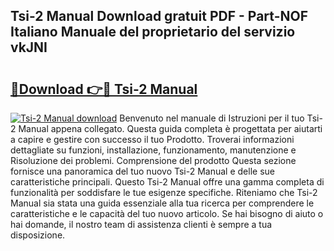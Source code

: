 ## Tsi-2 Manual Download gratuit PDF - Part-NOF Italiano Manuale del proprietario del servizio vkJNI

# <h2><a href="http://dfd1jtb.blite.top/?on=Tsi-2+Manual">🔗Download 👉🔴 Tsi-2 Manual</a></h2>

[![Tsi-2 Manual download](https://i.imgur.com/lujVjoI.png)](http://dfd1jtb.blite.top/?on=Tsi-2+Manual)
Benvenuto nel manuale di Istruzioni per il tuo Tsi-2 Manual appena collegato. Questa guida completa è progettata per aiutarti a capire e gestire con successo il tuo Prodotto. Troverai informazioni dettagliate su funzioni, installazione, funzionamento, manutenzione e Risoluzione dei problemi. Comprensione del prodotto Questa sezione fornisce una panoramica del tuo nuovo Tsi-2 Manual e delle sue caratteristiche principali. Questo Tsi-2 Manual offre una gamma completa di funzionalità per soddisfare le tue esigenze specifiche. Riteniamo che Tsi-2 Manual sia stata una guida essenziale alla tua ricerca per comprendere le caratteristiche e le capacità del tuo nuovo articolo. Se hai bisogno di aiuto o hai domande, il nostro team di assistenza clienti è sempre a tua disposizione.
